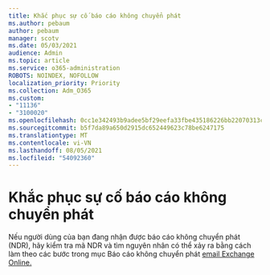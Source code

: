 ```yaml
---
title: Khắc phục sự cố báo cáo không chuyển phát
ms.author: pebaum
author: pebaum
manager: scotv
ms.date: 05/03/2021
audience: Admin
ms.topic: article
ms.service: o365-administration
ROBOTS: NOINDEX, NOFOLLOW
localization_priority: Priority
ms.collection: Adm_O365
ms.custom:
- "11136"
- "3100020"
ms.openlocfilehash: 0cc1e342493b9adee5bf29eefa33fbe435186226bb22070313cd0b127ffd0310
ms.sourcegitcommit: b5f7da89a650d2915dc652449623c78be6247175
ms.translationtype: MT
ms.contentlocale: vi-VN
ms.lasthandoff: 08/05/2021
ms.locfileid: "54092360"
---
```

# <a name="troubleshooting-non-delivery-reports"></a>Khắc phục sự cố báo cáo không chuyển phát

Nếu người dùng của bạn đang nhận được báo cáo không chuyển phát (NDR), hãy kiểm tra mã NDR và tìm nguyên nhân có thể xảy ra bằng cách làm theo các bước trong mục Báo cáo không chuyển phát [email Exchange Online.](https://docs.microsoft.com/exchange/mail-flow-best-practices/non-delivery-reports-in-exchange-online/non-delivery-reports-in-exchange-online)